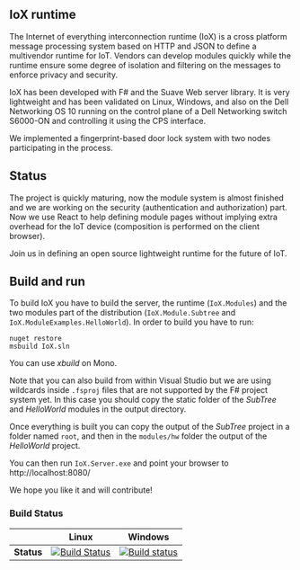 ## IoX runtime

The Internet of everything interconnection runtime (IoX) is a cross platform message processing system based on HTTP
and JSON to define a multivendor runtime for IoT. Vendors can develop modules quickly while the runtime ensure some degree of
isolation and filtering on the messages to enforce privacy and security.

IoX has been developed with F# and the Suave Web server library. It is very lightweight and has been validated on Linux, Windows,
and also on the Dell Networking OS 10 running on the control plane of a Dell Networking switch S6000-ON and controlling it using
the CPS interface.

We implemented a fingerprint-based door lock system with two nodes participating in the process.

## Status

The project is quickly maturing, now the module system is almost finished and we are working on the security
(authentication and authorization) part. Now we use React to help defining module pages without implying extra
overhead for the IoT device (composition is performed on the client browser).

Join us in defining an open source lightweight runtime for the future of IoT.

## Build and run

To build IoX you have to build the server, the runtime (`IoX.Modules`) and the two modules part of the distribution
(`IoX.Module.Subtree` and `IoX.ModuleExamples.HelloWorld`). In order to build you have to run:

    nuget restore
    msbuild IoX.sln

You can use *xbuild* on Mono.

Note that you can also build from within Visual Studio but we are using wildcards inside `.fsproj` files that are 
not supported by the F# project system yet. In this case you should copy the static folder of the *SubTree* and
*HelloWorld* modules in the output directory.

Once everything is built you can copy the output of the *SubTree* project in a folder named `root`, and then in the
`modules/hw` folder the output of the *HelloWorld* project.

You can then run `IoX.Server.exe` and point your browser to http://localhost:8080/   

We hope you like it and will contribute!

### Build Status
|         |Linux|Windows|
|--------:|:---:|:-----:|
|**Status**|[![Build Status](https://travis-ci.org/unipi-itc/IoX.svg?branch=master)](https://travis-ci.org/unipi-itc/IoX)|[![Build status](https://ci.appveyor.com/api/projects/status/b33my40yqrru87ma?branch=master&svg=true)](https://ci.appveyor.com/project/ranma42/iox)|